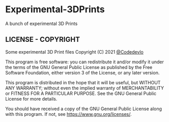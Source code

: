 # Experimental-3DPrints
A bunch of experimental 3D Prints 

## LICENSE - COPYRIGHT
Some experimental 3D Print files
Copyright (C) 2021  [@Codedevlo](https://github.com/Codedevlo)

This program is free software: you can redistribute it and/or modify
it under the terms of the GNU General Public License as published by
the Free Software Foundation, either version 3 of the License, or any later version.

This program is distributed in the hope that it will be useful,
but WITHOUT ANY WARRANTY; without even the implied warranty of
MERCHANTABILITY or FITNESS FOR A PARTICULAR PURPOSE.  See the
GNU General Public License for more details.

You should have received a copy of the GNU General Public License
along with this program.  If not, see <https://www.gnu.org/licenses/>.
